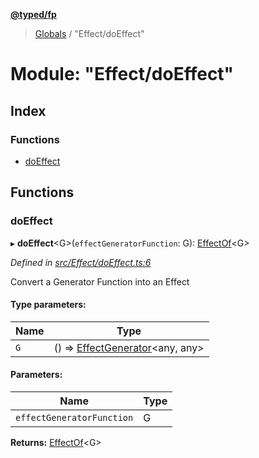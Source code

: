 **[@typed/fp](../README.md)**

> [Globals](../globals.md) / "Effect/doEffect"

# Module: "Effect/doEffect"

## Index

### Functions

* [doEffect](_effect_doeffect_.md#doeffect)

## Functions

### doEffect

▸ **doEffect**\<G>(`effectGeneratorFunction`: G): [EffectOf](_effect_effect_.md#effectof)\<G>

*Defined in [src/Effect/doEffect.ts:6](https://github.com/TylorS/typed-fp/blob/8639976/src/Effect/doEffect.ts#L6)*

Convert a Generator Function into an Effect

#### Type parameters:

Name | Type |
------ | ------ |
`G` | () => [EffectGenerator](_effect_effect_.md#effectgenerator)\<any, any> |

#### Parameters:

Name | Type |
------ | ------ |
`effectGeneratorFunction` | G |

**Returns:** [EffectOf](_effect_effect_.md#effectof)\<G>
